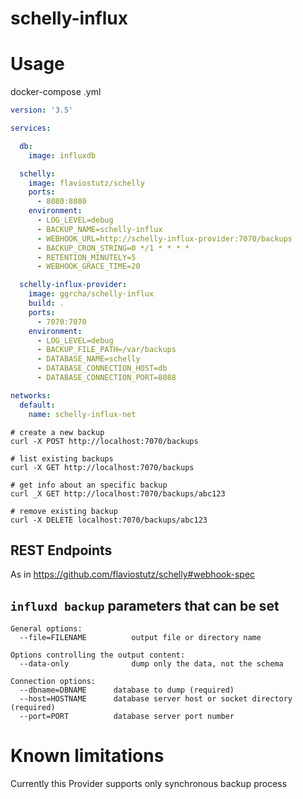 # schelly-influx

# Usage

docker-compose .yml

```yml
version: '3.5'

services:

  db:
    image: influxdb

  schelly:
    image: flaviostutz/schelly
    ports:
      - 8080:8080
    environment:
      - LOG_LEVEL=debug
      - BACKUP_NAME=schelly-influx
      - WEBHOOK_URL=http://schelly-influx-provider:7070/backups
      - BACKUP_CRON_STRING=0 */1 * * * *
      - RETENTION_MINUTELY=5
      - WEBHOOK_GRACE_TIME=20

  schelly-influx-provider:
    image: ggrcha/schelly-influx
    build: .
    ports:
      - 7070:7070
    environment:
      - LOG_LEVEL=debug
      - BACKUP_FILE_PATH=/var/backups
      - DATABASE_NAME=schelly
      - DATABASE_CONNECTION_HOST=db
      - DATABASE_CONNECTION_PORT=8088

networks:
  default:
    name: schelly-influx-net
```

```shell
# create a new backup
curl -X POST http://localhost:7070/backups

# list existing backups
curl -X GET http://localhost:7070/backups

# get info about an specific backup
curl _X GET http://localhost:7070/backups/abc123

# remove existing backup
curl -X DELETE localhost:7070/backups/abc123

```

## REST Endpoints

As in https://github.com/flaviostutz/schelly#webhook-spec

## `influxd backup` parameters that can be set

```shell
General options:
  --file=FILENAME          output file or directory name

Options controlling the output content:
  --data-only              dump only the data, not the schema

Connection options:
  --dbname=DBNAME      database to dump (required)
  --host=HOSTNAME      database server host or socket directory (required)
  --port=PORT          database server port number

```


# Known limitations

Currently this Provider supports only synchronous backup process
